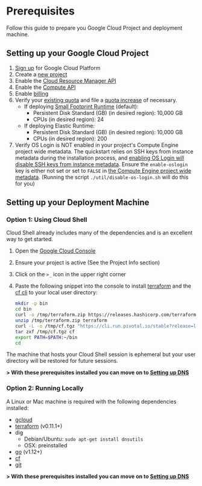 # Prerequisites

Follow this guide to prepare you Google Cloud Project and deployment machine.

## Setting up your Google Cloud Project

1. [Sign up](https://cloud.google.com/compute/docs/signup) for Google Cloud Platform
1. Create a [new project](https://console.cloud.google.com/iam-admin/projects)
1. Enable the [Cloud Resource Manager API](https://console.cloud.google.com/apis/api/cloudresourcemanager.googleapis.com/overview)
1. Enable the [Compute API](https://console.cloud.google.com/apis/api/compute.googleapis.com/overview)
1. Enable [billing](https://support.google.com/cloud/answer/6293499?hl=en#enable-billing)
1. Verify your [existing quota](https://console.cloud.google.com/iam-admin/quotas) and file a [quota increase](https://cloud.google.com/compute/quotas) of necessary.
   - If deploying [Small Footprint Runtime](https://docs.pivotal.io/pivotalcf/1-12/customizing/small-footprint.html) (default):
     - Persistent Disk Standard (GB) (in desired region): 10,000 GB
     - CPUs (in desired region): 24
   - If deploying Elastic Runtime:
     - Persistent Disk Standard (GB) (in desired region): 10,000 GB
     - CPUs (in desired region): 200
1. Verify OS Login is NOT enabled in your project's Compute Engine project wide metadata. The quickstart relies on SSH keys from instance metadata during the installation process, and [enabling OS Login will disable SSH keys from instance metadata](https://cloud.google.com/compute/docs/instances/managing-instance-access#enable_oslogin). Ensure the `enable-oslogin` key is either not set or set to `FALSE` in [the Compute Engine project wide metadata](https://pantheon.corp.google.com/compute/metadata). (Running the script `./util/disable-os-login.sh` will do this for you)

## Setting up your Deployment Machine

### Option 1: Using Cloud Shell

Cloud Shell already includes many of the dependencies and is an excellent way to get started.

1. Open the [Google Cloud Console](https://console.cloud.google.com)
1. Ensure your project is active (See the Project Info section)
1. Click on the `>_` icon in the upper right corner
1. Paste the following snippet into the console to install [terraform](https://www.terraform.io) and the [cf cli](https://github.com/cloudfoundry/cli) to your local user directory:

   ```bash
   mkdir -p bin
   cd bin
   curl -o /tmp/terraform.zip https://releases.hashicorp.com/terraform/0.11.1/terraform_0.11.1_linux_amd64.zip
   unzip /tmp/terraform.zip terraform
   curl -L -o /tmp/cf.tgz "https://cli.run.pivotal.io/stable?release=linux64-binary&source=github"
   tar zxf /tmp/cf.tgz cf
   export PATH=$PATH:~/bin
   cd

   ```

The machine that hosts your Cloud Shell session is ephemeral but your user directory will be restored for future sessions.


**> With these prerequisites installed you can move on to [Setting up DNS](./dns.md)**

### Option 2: Running Locally

A Linux or Mac machine is required with the following dependencies installed:

- [gcloud](https://cloud.google.com/sdk/downloads)
- [terraform](https://www.terraform.io/downloads.html) (v0.11.1+)
- dig
  - Debian/Ubuntu: `sudo apt-get install dnsutils`
  - OSX: preinstalled
- [go](https://golang.org/doc/install) (v1.12+)
- [cf](https://github.com/cloudfoundry/cli#installers-and-compressed-binaries)
- [git](https://git-scm.com/downloads)

**> With these prerequisites installed you can move on to [Setting up DNS](./dns.md)**
